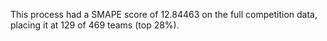 This process had a SMAPE score of 12.84463 on the full competition data, placing it at 129 of 469 teams (top 28%).
